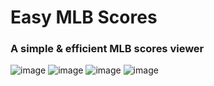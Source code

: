 # Easy MLB Scores
### A simple & efficient MLB scores viewer
![image](https://github.com/carsonwltz/Easy-MLB-Scores/assets/75549269/8aa92dbd-a980-4f3b-a6a3-ab9eeb40068d)
![image](https://github.com/carsonwltz/Easy-MLB-Scores/assets/75549269/565a5e7c-26a7-4346-ac85-038aa6b9e73a)
![image](https://github.com/carsonwltz/Easy-MLB-Scores/assets/75549269/71eb62e2-8325-41a4-b6df-1a56ac4c38dc)
![image](https://github.com/carsonwltz/Easy-MLB-Scores/assets/75549269/f7bd4911-8a10-4baa-ac98-b74a72343657)

